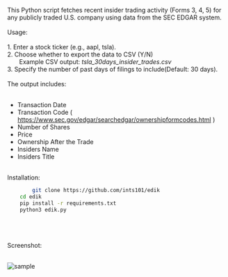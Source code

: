 This Python script fetches recent insider trading activity (Forms 3, 4, 5) for any publicly traded U.S. company using data from the SEC EDGAR system.<br>
<br>
Usage:<br>
<br>
	1. Enter a stock ticker (e.g., aapl, tsla).<br>
	2.  Choose whether to export the data to CSV (Y/N)<br>
	&nbsp;&nbsp;&nbsp;&nbsp;&nbsp;&nbsp; Example CSV output: *tsla_30days_insider_trades.csv*<br>
	3. Specify the number of past days of filings to include(Default: 30 days).<br>
<br>
The output includes:<br>
<br>
   - Transaction Date<br>
   - Transaction Code ( https://www.sec.gov/edgar/searchedgar/ownershipformcodes.html )<br>
   - Number of Shares<br>
   - Price<br>
   - Ownership After the Trade<br>
   - Insiders Name<br>
   - Insiders Title<br>
<br>
Installation:<br>

```bash
        git clone https://github.com/ints101/edik
	cd edik
	pip install -r requirements.txt
	python3 edik.py
```

<br>
<br>
<br>
Screenshot: <br>

<br>

![sample](https://github.com/user-attachments/assets/d4b5afd2-4eeb-4123-a817-efb1a7605271)



